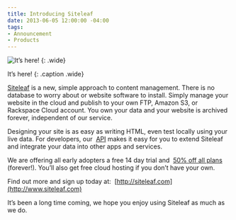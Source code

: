 ```yaml
---
title: Introducing Siteleaf
date: 2013-06-05 12:00:00 -04:00
tags:
- Announcement
- Products
---
```


![It’s here!](/uploads/introducing-siteleaf.jpg "It’s here!")
{: .wide}

It’s here!
{: .caption .wide}

[Siteleaf](http://www.siteleaf.com) is a new, simple approach to content management. There is no database to worry about or website software to install. Simply manage your website in the cloud and publish to your own FTP, Amazon S3, or Rackspace Cloud account. You own your data and your website is archived forever, independent of our service.

Designing your site is as easy as writing HTML, even test locally using your live data. For developers, our  [API](https://github.com/siteleaf) makes it easy for you to extend Siteleaf and integrate your data into other apps and services.



We are offering all early adopters a free 14 day trial and  [50% off all plans](http://www.siteleaf.com/plans/) (forever!). You’ll also get free cloud hosting if you don’t have your own.

Find out more and sign up today at:  [http://siteleaf.com](http://www.siteleaf.com)

It’s been a long time coming, we hope you enjoy using Siteleaf as much as we do.
